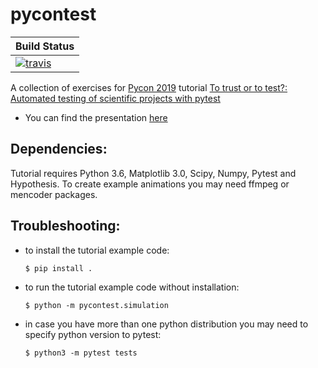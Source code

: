 # pycontest

| **Build Status**                                                                                                       
|:------------------------------------|
| [![travis][travis-img]][travis-url] |

[travis-img]: https://travis-ci.org/ericbuzan/pycontest.svg?branch=master
[travis-url]: https://travis-ci.org/ericbuzan/pycontest

A collection of exercises for [Pycon 2019](https://us.pycon.org/2019/) 
tutorial [To trust or to test?: Automated testing of scientific projects with pytest](https://us.pycon.org/2019/schedule/presentation/82/)

- You can find the presentation [here](https://djarecka.github.io/pycontest/presentation/#1)

Dependencies:
-------------

Tutorial requires Python 3.6, Matplotlib 3.0, Scipy, Numpy, Pytest and Hypothesis.
To create example animations you may need ffmpeg or mencoder packages. 

Troubleshooting:
----------------
- to install the tutorial example code:
  ```
  $ pip install .
  ```

- to run the tutorial example code without installation:
  ```
  $ python -m pycontest.simulation
  ```

- in case you have more than one python distribution you may need to specify python version to pytest:
  ```
  $ python3 -m pytest tests                      
  ```
